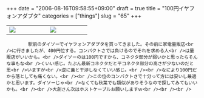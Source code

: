 +++
date = "2006-08-16T09:58:55+09:00"
draft = true
title = "100円イヤフォンアダプタ"
categories = ["things"]
slug = "65"
+++

<table width="100%">
	<tr>
		<td width="15%" valign="middle">
			<a href="https://keruru.net/images/44e26dcf022b2-D1010011.html" onclick="window.open('https://keruru.net/images/44e26dcf022b2-D1010011.html','popup','width=640,height=480,scrollbars=no,resizable=no,toolbar=no,directories=no,location=no,menubar=no,status=no'); return true"><img src="https://keruru.net/images/44e26dcf022b2-thumb_D1010011.JPG" border="0" /></a>
		</td>
		<td width="15%" valign="middle">
			<a href="https://keruru.net/images/44e26dcf8fbff-D1010012.html" onclick="window.open('https://keruru.net/images/44e26dcf8fbff-D1010012.html','popup','width=640,height=480,scrollbars=no,resizable=no,toolbar=no,directories=no,location=no,menubar=no,status=no'); return true"><img src="https://keruru.net/images/44e26dcf8fbff-thumb_D1010012.JPG" border="0" /></a>
		</td>
	</tr>
</table>

			駅前のダイソーでイヤフォンアダプタを買ってきました。その前に家電量販店<br />に行きましたが、400円位する。コンパクトさでは負けるのでそれを求める人<br />は量販店がいいかも。<br />ダイソーのは100円ですから、コネクタ部分が弱いかと思ったらそんな事もな<br />くいい感じ。たぶん最新コネクタだと平コネクタ部分の高さが少ないのだと思<br />いますが<br />逆に蓋と干渉しなくていい感じ。<br /><br />なにより100円だから落としても痛くない。<br /><br />この位のコンパクトさで十分って方には安いし最適かと思います。ダイソーじゃ<br />なくても秋葉でも類似がありそうなので探してみてもいいかも。<br /><br />大創さん次はホストケーブルお願いしますｗ<br /><br /><br />
